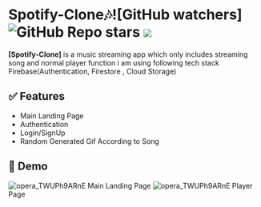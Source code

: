 # Spotify-Clone🎶![GitHub watchers] ![GitHub Repo stars](https://img.shields.io/github/stars/Aman12305/spotify-clone?style=social) ![](https://visitor-badge.glitch.me/badge?page_id=Aman12305/spotify-clone")


**[Spotify-Clone]** is a music streaming app which only includes streaming song and normal player function i am using following tech stack Firebase(Authentication, Firestore , Cloud Storage)


## ✅ Features

- Main Landing Page
- Authentication
- Login/SignUp
- Random Generated Gif According to Song
## 🐣 Demo

![opera_TWUPh9ARnE](https://user-images.githubusercontent.com/93370526/168461808-3438490f-81eb-434e-8f97-3e91de863380.png)
Main Landing Page
![opera_TWUPh9ARnE](https://user-images.githubusercontent.com/93370526/168462853-2e8c3b88-52c4-4ebf-93ac-b65a73359693.png)
Player Page

